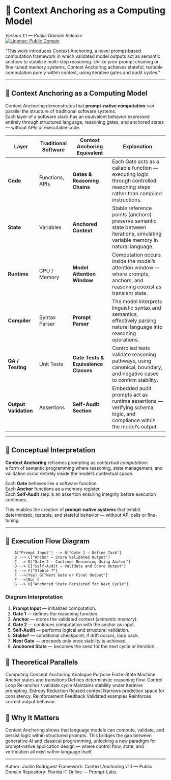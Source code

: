 # 🧠 Context Anchoring as a Computing Model
*Version 1.1 — Public Domain Release*  
[![License: Public Domain](https://img.shields.io/badge/license-Public%20Domain-brightgreen.svg)](./LICENSE)

“This work introduces Context Anchoring, a novel prompt-based computation framework in which validated model outputs act as semantic anchors to stabilize multi-step reasoning. Unlike prior prompt chaining or fine-tuned memory systems, Context Anchoring achieves stateful, testable computation purely within context, using iterative gates and audit cycles.”

---

## 🚀 Context Anchoring as a Computing Model

Context Anchoring demonstrates that **prompt-native computation** can parallel the structure of traditional software systems.  
Each layer of a software stack has an equivalent behavior expressed entirely through structured language, reasoning gates, and anchored states — without APIs or executable code.

| **Layer** | **Traditional Software** | **Context Anchoring Equivalent** | **Explanation** |
|------------|---------------------------|----------------------------------|-----------------|
| **Code** | Functions, APIs | **Gates & Reasoning Chains** | Each Gate acts as a callable function — executing logic through controlled reasoning steps rather than compiled instructions. |
| **State** | Variables | **Anchored Context** | Stable reference points (anchors) preserve semantic state between iterations, simulating variable memory in natural language. |
| **Runtime** | CPU / Memory | **Model Attention Window** | Computation occurs inside the model’s attention window — where prompts, anchors, and reasoning coexist as transient state. |
| **Compiler** | Syntax Parser | **Prompt Parser** | The model interprets linguistic syntax and semantics, effectively parsing natural language into reasoning operations. |
| **QA / Testing** | Unit Tests | **Gate Tests & Equivalence Classes** | Controlled tests validate reasoning pathways, using canonical, boundary, and negative cases to confirm stability. |
| **Output Validation** | Assertions | **Self-Audit Section** | Embedded audit prompts act as runtime assertions — verifying schema, logic, and compliance within the model’s output. |

---

## 🧭 Conceptual Interpretation

**Context Anchoring** reframes prompting as *contextual computation*:  
a form of semantic programming where reasoning, state management, and validation occur entirely inside the model’s contextual space.

Each **Gate** behaves like a software function.  
Each **Anchor** functions as a memory register.  
Each **Self-Audit** step is an assertion ensuring integrity before execution continues.

This enables the creation of **prompt-native systems** that exhibit deterministic, testable, and stateful behavior — without API calls or fine-tuning.

---

## 🧩 Execution Flow Diagram

```
    A["Prompt Input"] --> B["Gate 1 – Define Task"]
    B --> C["Anchor – Store Validated Output"]
    C --> D["Gate 2 – Continue Reasoning Using Anchor"]
    D --> E["Self-Audit – Validate and Score Output"]
    E --> F{"Stable ?"}
    F -->|Yes| G["Next Gate or Final Output"]
    F -->|No| C
    G --> H["Anchored State Persisted for Next Cycle"]
```

### Diagram Interpretation
1. **Prompt Input** — initializes computation.  
2. **Gate 1** — defines the reasoning function.  
3. **Anchor** — stores the validated context (*semantic memory*).  
4. **Gate 2** — continues computation with the anchor as input.  
5. **Self-Audit** — performs logical and structural validation.  
6. **Stable?** — conditional checkpoint; if drift occurs, loop back.  
7. **Next Gate** — proceeds only once stability is achieved.  
8. **Anchored State** — becomes the seed for the next cycle or iteration.

## 🧮 Theoretical Parallels
Computing Concept	Anchoring Analogue	Purpose
Finite-State Machine	Anchor states and transitions	Defines deterministic reasoning flow.
Control Loop	Re-anchor / validate cycle	Maintains stability under iterative prompting.
Entropy Reduction	Reused context	Narrows prediction space for consistency.
Reinforcement Feedback	Validated examples	Reinforces correct output behavior.

## 🧱 Why It Matters
Context Anchoring shows that language models can compute, validate, and persist logic within structured prompts.
This bridges the gap between generative AI and classical programming, unlocking a new paradigm for prompt-native application design — where control flow, state, and verification all exist within language itself.

---
Author: Justin Rodriguez
Framework: Context Anchoring v1.1 — Public Domain
Repository: Florida IT Online — Prompt-Labs
